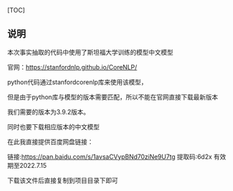 [TOC]

## 说明

本次事实抽取的代码中使用了斯坦福大学训练的模型中文模型

官网：https://stanfordnlp.github.io/CoreNLP/

python代码通过stanfordcorenlp库来使用该模型，

但是由于python库与模型的版本需要匹配，所以不能在官网直接下载最新版本

我们需要的版本为3.9.2版本。

同时也要下载相应版本的中文模型

在此我直接提供百度网盘链接：

链接:https://pan.baidu.com/s/1avsaCVypBNd70ziNe9U7tg 
提取码:6d2x
有效期至2022.7.15

下载该文件后直接复制到项目目录下即可